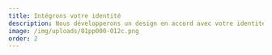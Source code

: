 ```yaml
---
title: Intégrons votre identité
description: Nous développerons un design en accord avec votre identité graphique.
image: /img/uploads/01pp000-012c.png
order: 2
---
```


